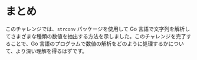 # まとめ

このチャレンジでは、`strconv` パッケージを使用して Go 言語で文字列を解析してさまざまな種類の数値を抽出する方法を示しました。このチャレンジを完了することで、Go 言語のプログラムで数値の解析をどのように処理するかについて、より深い理解を得るはずです。
